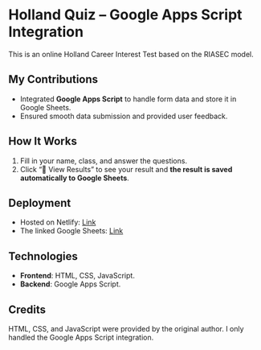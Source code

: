 # Holland Quiz – Google Apps Script Integration

This is an online Holland Career Interest Test based on the RIASEC model. 

## My Contributions
- Integrated **Google Apps Script** to handle form data and store it in Google Sheets.
- Ensured smooth data submission and provided user feedback.

## How It Works
1. Fill in your name, class, and answer the questions.  
2. Click “📨 View Results” to see your result and **the result is saved automatically to Google Sheets**.

## Deployment
- Hosted on Netlify: [Link](https://tangerine-torte-14c401.netlify.app/)
- The linked Google Sheets: [Link](https://docs.google.com/spreadsheets/d/1_JNzhtBOgOrtUDLMjKKQXr0XWJgV0FOZZcgZsm4e4ac/edit?usp=sharing)

## Technologies
- **Frontend**: HTML, CSS, JavaScript.  
- **Backend**: Google Apps Script.

## Credits
HTML, CSS, and JavaScript were provided by the original author. I only handled the Google Apps Script integration.